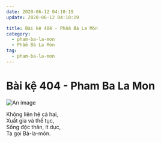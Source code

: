 ```yaml
---
date: 2020-06-12 04:10:19
update: 2020-06-12 04:10:19

title: Bài kệ 404 - Phẩm Bà La Môn
category:
  - pham-ba-la-mon
  - Phẩm Bà La Môn
tag:
  - pham-ba-la-mon
---
```


# Bài kệ 404 - Pham Ba La Mon

![An image](/img/pham-ba-la-mon/pham-ba-la-mon-404.jpg)

Không liên hệ cả hai,<br>Xuất gia và thế tục,<br>Sống độc thân, ít dục,<br>Ta gọi Bà-la-môn.<br>
